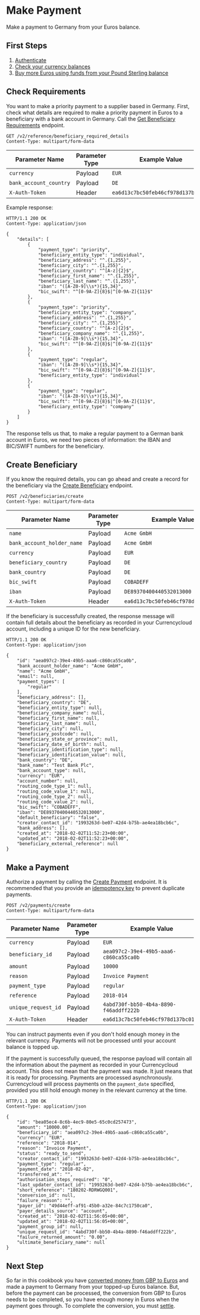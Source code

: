 # Make Payment
Make a payment to Germany from your Euros balance.


## First Steps

1. [Authenticate](/cookbook/authenticate)
2. [Check your currency balances](/cookbook/check-balance)
3. [Buy more Euros using funds from your Pound Sterling balance](/cookbook/convert)


## Check Requirements
You want to make a priority payment to a supplier based in Germany. First, check what details are required to make a priority payment in Euros to a beneficiary with a bank account in Germany. Call the [Get Beneficiary Requirements](/reference/get-beneficiary-requirements) endpoint.

``GET /v2/reference/beneficiary_required_details`` \
``Content-Type: multipart/form-data``

| Parameter Name           | Parameter Type | Example Value                        |
| ------------------------ | -------------- | ------------------------------------ |
| ``currency``             | Payload        | ``EUR``                              |
| ``bank_account_country`` | Payload        | ``DE``                               |
| ``X-Auth-Token``         | Header         | ``ea6d13c7bc50feb46cf978d137bc01a2`` |

Example response:

```
HTTP/1.1 200 OK
Content-Type: application/json

{
    "details": [
        {
            "payment_type": "priority",
            "beneficiary_entity_type": "individual",
            "beneficiary_address": "^.{1,255}",
            "beneficiary_city": "^.{1,255}",
            "beneficiary_country": "^[A-z]{2}$",
            "beneficiary_first_name": "^.{1,255}",
            "beneficiary_last_name": "^.{1,255}",
            "iban": "([A-Z0-9]\\s*){15,34}",
            "bic_swift": "^[0-9A-Z]{8}$|^[0-9A-Z]{11}$"
        },
        {
            "payment_type": "priority",
            "beneficiary_entity_type": "company",
            "beneficiary_address": "^.{1,255}",
            "beneficiary_city": "^.{1,255}",
            "beneficiary_country": "^[A-z]{2}$",
            "beneficiary_company_name": "^.{1,255}",
            "iban": "([A-Z0-9]\\s*){15,34}",
            "bic_swift": "^[0-9A-Z]{8}$|^[0-9A-Z]{11}$"
        },
        {
            "payment_type": "regular",
            "iban": "([A-Z0-9]\\s*){15,34}",
            "bic_swift": "^[0-9A-Z]{8}$|^[0-9A-Z]{11}$",
            "beneficiary_entity_type": "individual"
        },
        {
            "payment_type": "regular",
            "iban": "([A-Z0-9]\\s*){15,34}",
            "bic_swift": "^[0-9A-Z]{8}$|^[0-9A-Z]{11}$",
            "beneficiary_entity_type": "company"
        }
    ]
}
```

The response tells us that, to make a regular payment to a German bank account in Euros, we need two pieces of information: the IBAN and BIC/SWIFT numbers for the beneficiary.


## Create Beneficiary
If you know the required details, you can go ahead and create a record for the beneficiary via the [Create Beneficiary](/reference/create-beneficiary) endpoint.

``POST /v2/beneficiaries/create`` \
``Content-Type: multipart/form-data``

| Parameter Name               | Parameter Type | Example Value                        |
| ---------------------------- | -------------- | ------------------------------------ |
| ``name``                     | Payload        | ``Acme GmbH``                        |
| ``bank_account_holder_name`` | Payload        | ``Acme GmbH``                        |
| ``currency``                 | Payload        | ``EUR``                              |
| ``beneficiary_country``      | Payload        | ``DE``                               |
| ``bank_country``             | Payload        | ``DE``                               |
| ``bic_swift``                | Payload        | ``COBADEFF``                         |
| ``iban``                     | Payload        | ``DE89370400440532013000``           |
| ``X-Auth-Token``             | Header         | ``ea6d13c7bc50feb46cf978d137bc01a2`` |

If the beneficiary is successfully created, the response message will contain full details about the beneficiary as recorded in your Currencycloud account, including a unique ID for the new beneficiary.

```
HTTP/1.1 200 OK
Content-Type: application/json

{
    "id": "aea097c2-39e4-49b5-aaa6-c860ca55ca0b",
    "bank_account_holder_name": "Acme GmbH",
    "name": "Acme GmbH",
    "email": null,
    "payment_types": [
        "regular"
    ],
    "beneficiary_address": [],
    "beneficiary_country": "DE",
    "beneficiary_entity_type": null,
    "beneficiary_company_name": null,
    "beneficiary_first_name": null,
    "beneficiary_last_name": null,
    "beneficiary_city": null,
    "beneficiary_postcode": null,
    "beneficiary_state_or_province": null,
    "beneficiary_date_of_birth": null,
    "beneficiary_identification_type": null,
    "beneficiary_identification_value": null,
    "bank_country": "DE",
    "bank_name": "Test Bank Plc",
    "bank_account_type": null,
    "currency": "EUR",
    "account_number": null,
    "routing_code_type_1": null,
    "routing_code_value_1": null,
    "routing_code_type_2": null,
    "routing_code_value_2": null,
    "bic_swift": "COBADEFF",
    "iban": "DE89370400440532013000",
    "default_beneficiary": "false",
    "creator_contact_id": "1993263d-be07-42d4-b75b-ae4ea18bcb6c",
    "bank_address": [],
    "created_at": "2018-02-02T11:52:23+00:00",
    "updated_at": "2018-02-02T11:52:23+00:00",
    "beneficiary_external_reference": null
}
```


## Make a Payment
Authorize a payment by calling the [Create Payment](/reference/create-payment) endpoint. It is recommended that you provide an [idempotency key](/overview/idempotency) to prevent duplicate payments.

``POST /v2/payments/create`` \
``Content-Type: multipart/form-data``

| Parameter Name        | Parameter Type | Example Value                            |
| --------------------- | -------------- | ---------------------------------------- |
| ``currency``          | Payload        | ``EUR``                                  |
| ``beneficiary_id``    | Payload        | ``aea097c2-39e4-49b5-aaa6-c860ca55ca0b`` |
| ``amount``            | Payload        | ``10000``                                |
| ``reason``            | Payload        | ``Invoice Payment``                      |
| ``payment_type``      | Payload        | ``regular``                              |
| ``reference``         | Payload        | ``2018-014``                             |
| ``unique_request_id`` | Payload        | ``4abd730f-bb50-4b4a-8890-f46addff222b`` |
| ``X-Auth-Token``      | Header         | ``ea6d13c7bc50feb46cf978d137bc01a2``     |

You can instruct payments even if you don't hold enough money in the relevant currency. Payments will not be processed until your account balance is topped up.

If the payment is successfully queued, the response payload will contain all the information about the payment as recorded in your Currencycloud account. This does not mean that the payment was made. It just means that it is ready for processing. Payments are processed asynchronously. Currencycloud will process payments on the ``payment_date`` specified, provided you still hold enough money in the relevant currency at the time.

```
HTTP/1.1 200 OK
Content-Type: application/json

{
    "id": "bea05ec4-8c6b-4ec9-80e5-65c0cd257473",
    "amount": "10000.00",
    "beneficiary_id": "aea097c2-39e4-49b5-aaa6-c860ca55ca0b",
    "currency": "EUR",
    "reference": "2018-014",
    "reason": "Invoice Payment",
    "status": "ready_to_send",
    "creator_contact_id": "1993263d-be07-42d4-b75b-ae4ea18bcb6c",
    "payment_type": "regular",
    "payment_date": "2018-02-02",
    "transferred_at": "",
    "authorisation_steps_required": "0",
    "last_updater_contact_id": "1993263d-be07-42d4-b75b-ae4ea18bcb6c",
    "short_reference": "180202-RDRWGQ001",
    "conversion_id": null,
    "failure_reason": "",
    "payer_id": "49d44eff-af91-45b0-a32e-84c7c1750ca0",
    "payer_details_source": "account",
    "created_at": "2018-02-02T11:56:05+00:00",
    "updated_at": "2018-02-02T11:56:05+00:00",
    "payment_group_id": null,
    "unique_request_id": "4abd730f-bb50-4b4a-8890-f46addff222b",
    "failure_returned_amount": "0.00",
    "ultimate_beneficiary_name": null
}
```


## Next Step

So far in this cookbook you have [converted money from GBP to Euros](/cookbook/convert) and made a payment to Germany from your topped-up Euros balance. But, before the payment can be processed, the conversion from GBP to Euros needs to be completed, so you have enough money in Euros when the payment goes through. To complete the conversion, you must [settle](/cookbook/settle).
